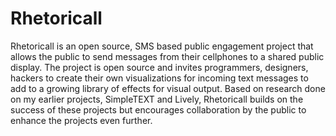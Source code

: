 # Rhetoricall
Rhetoricall is an open source, SMS based public engagement project that allows the public to send messages from their cellphones to a shared public display. The project is open source and invites programmers, designers, hackers to create their own visualizations for incoming text messages to add to a growing library of effects for visual output. Based on research done on my earlier projects, SimpleTEXT and Lively, Rhetoricall builds on the success of these projects but encourages collaboration by the public to enhance the projects even further. 

